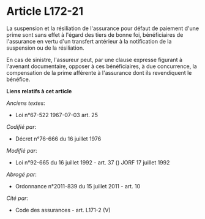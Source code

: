 # Article L172-21

La suspension et la résiliation de l'assurance pour défaut de paiement d'une prime sont sans effet à l'égard des tiers de
bonne foi, bénéficiaires de l'assurance en vertu d'un transfert antérieur à la notification de la suspension ou de la
résiliation.

En cas de sinistre, l'assureur peut, par une clause expresse figurant à l'avenant documentaire, opposer à ces bénéficiaires,
à due concurrence, la compensation de la prime afférente à l'assurance dont ils revendiquent le bénéfice.

**Liens relatifs à cet article**

_Anciens textes_:

  - Loi n°67-522 1967-07-03 art. 25

_Codifié par_:

  - Décret n°76-666 du 16 juillet 1976

_Modifié par_:

  - Loi n°92-665 du 16 juillet 1992 - art. 37 () JORF 17 juillet 1992

_Abrogé par_:

  - Ordonnance n°2011-839 du 15 juillet 2011 - art. 10

_Cité par_:

  - Code des assurances - art. L171-2 (V)
